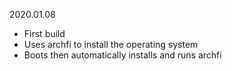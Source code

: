2020.01.08
- First build
- Uses archfi to install the operating system
- Boots then automatically installs and runs archfi